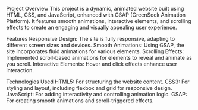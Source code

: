 Project Overview
This project is a dynamic, animated website built using HTML, CSS, and JavaScript, enhanced with GSAP (GreenSock Animation Platform). It features smooth animations, interactive elements, and scrolling effects to create an engaging and visually appealing user experience.

Features
Responsive Design: The site is fully responsive, adapting to different screen sizes and devices.
Smooth Animations: Using GSAP, the site incorporates fluid animations for various elements.
Scrolling Effects: Implemented scroll-based animations for elements to reveal and animate as you scroll.
Interactive Elements: Hover and click effects enhance user interaction.

Technologies Used
HTML5: For structuring the website content.
CSS3: For styling and layout, including flexbox and grid for responsive design.
JavaScript: For adding interactivity and controlling animation logic.
GSAP: For creating smooth animations and scroll-triggered effects.
